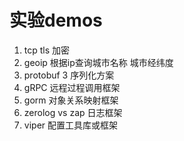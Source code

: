 # 实验demos

1. tcp tls 加密 
2. geoip 根据ip查询城市名称 城市经纬度
3. protobuf 3  序列化方案
4. gRPC 远程过程调用框架
5. gorm 对象关系映射框架
6. zerolog vs zap 日志框架 
7. viper 配置工具库或框架




